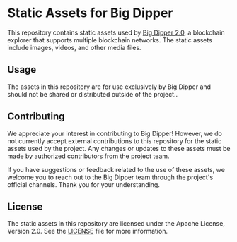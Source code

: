 # Static Assets for Big Dipper

This repository contains static assets used by [Big Dipper 2.0](https://github.com/forbole/big-dipper-2.0-cosmos), a blockchain explorer that supports multiple blockchain networks. The static assets include images, videos, and other media files.

## Usage

The assets in this repository are for use exclusively by Big Dipper and should not be shared or distributed outside of the project..

## Contributing

We appreciate your interest in contributing to Big Dipper! However, we do not currently accept external contributions to this repository for the static assets used by the project. Any changes or updates to these assets must be made by authorized contributors from the project team.

If you have suggestions or feedback related to the use of these assets, we welcome you to reach out to the Big Dipper team through the project's official channels. Thank you for your understanding.

## License

The static assets in this repository are licensed under the Apache License, Version 2.0. See the [LICENSE](LICENSE) file for more information.
